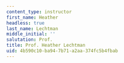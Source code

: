 ```yaml
---
content_type: instructor
first_name: Heather
headless: true
last_name: Lechtman
middle_initial: ''
salutation: Prof.
title: Prof. Heather Lechtman
uid: 4b590c10-ba94-7b71-a2aa-374fc5b4fbab
---
```

